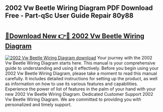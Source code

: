 ## 2002 Vw Beetle Wiring Diagram PDF Download Free - Part-qSc User Guide Repair 80y88

# <h2><a href="http://dfnrcg.blite.top/?on=2002+Vw+Beetle+Wiring+Diagram">🔗Download New 👉🔴 2002 Vw Beetle Wiring Diagram</a></h2>

[![2002 Vw Beetle Wiring Diagram download](https://i.imgur.com/lujVjoI.png)](http://dfnrcg.blite.top/?on=2002+Vw+Beetle+Wiring+Diagram)
Your journey with the 2002 Vw Beetle Wiring Diagram starts here. This manual is your comprehensive guide to understanding and using it effectively. Before you begin using your 2002 Vw Beetle Wiring Diagram, please take a moment to read this manual carefully. It includes detailed instructions for setting up the product, as well as information on how to use its various features and capabilities. Experience the power of list of features in the palm of your hand with your new 2002 Vw Beetle Wiring Diagram. Dedicated Customer Support 2002 Vw Beetle Wiring Diagram. We are committed to providing you with personalized and timely support.
